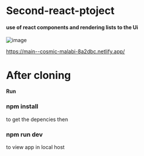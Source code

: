 # Second-react-ptoject
<h4>use of react components and rendering lists to the Ui</h4>


![image](https://user-images.githubusercontent.com/72573043/228504285-efb9d06d-b21d-49f2-9958-61d8a7f06e78.png)



https://main--cosmic-malabi-8a2dbc.netlify.app/

<h1>After cloning</h1>
<strong>Run</strong>
<h3>npm install</h3>
to get the depencies then

<h3>npm run dev</h3>
to view app in local host

